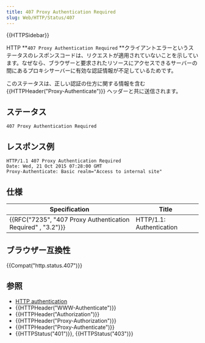 ```yaml
---
title: 407 Proxy Authentication Required
slug: Web/HTTP/Status/407
---
```


{{HTTPSidebar}}

HTTP **`407 Proxy Authentication Required` **クライアントエラーというステータスのレスポンスコードは、リクエストが適用されていないことを示しています。なぜなら、ブラウザーと要求されたリソースにアクセスできるサーバーの間にあるプロキシサーバーに有効な認証情報が不足しているためです。

このステータスは、正しい認証の仕方に関する情報を含む {{HTTPHeader("Proxy-Authenticate")}} ヘッダーと共に送信されます。

## ステータス

```
407 Proxy Authentication Required
```

## レスポンス例

```
HTTP/1.1 407 Proxy Authentication Required
Date: Wed, 21 Oct 2015 07:28:00 GMT
Proxy-Authenticate: Basic realm="Access to internal site"
```

## 仕様

| Specification                                                | Title                    |
| ------------------------------------------------------------ | ------------------------ |
| {{RFC("7235", "407 Proxy Authentication Required" , "3.2")}} | HTTP/1.1: Authentication |

## ブラウザー互換性

{{Compat("http.status.407")}}

## 参照

- [HTTP authentication](/ja/docs/Web/HTTP/Authentication)
- {{HTTPHeader("WWW-Authenticate")}}
- {{HTTPHeader("Authorization")}}
- {{HTTPHeader("Proxy-Authorization")}}
- {{HTTPHeader("Proxy-Authenticate")}}
- {{HTTPStatus("401")}}, {{HTTPStatus("403")}}
